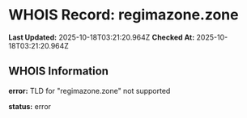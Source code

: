 # WHOIS Record: regimazone.zone

**Last Updated:** 2025-10-18T03:21:20.964Z
**Checked At:** 2025-10-18T03:21:20.964Z

## WHOIS Information

**error:** TLD for "regimazone.zone" not supported

**status:** error

